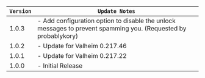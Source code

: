 | `Version` | `Update Notes`                                                                                                 |
|-----------|----------------------------------------------------------------------------------------------------------------|
| 1.0.3     | - Add configuration option to disable the unlock messages to prevent spamming you. (Requested by probablykory) |
| 1.0.2     | - Update for Valheim 0.217.46                                                                                  |
| 1.0.1     | - Update for Valheim 0.217.22                                                                                  |
| 1.0.0     | - Initial Release                                                                                              |